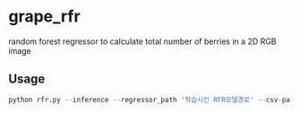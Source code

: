 # grape_rfr
random forest regressor to calculate total number of berries in a 2D RGB image

## Usage

```python
python rfr.py --inference --regressor_path '학습시킨 RFR모델경로' --csv-path '결과출력할 csv path', --image-path 'inference 할 이미지가 들어있는 폴더' --mask-path 'boxinst에서 demo.py돌려서 얻은 mask.pkl들 저장되어 있는 폴더 경로'
```